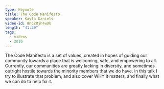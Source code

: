```yaml
---
type: Keynote
title: The Code Manifesto
speaker: Kayla Daniels
video-id: 0ncZRjh4wUk
length: "41:39"
tags:
  - videos
  - 2016
---
```


The Code Manifesto is a set of values, created in hopes of guiding our community towards a place that is welcoming, safe, and empowering to all. Currently, our communities are greatly lacking in diversity, and sometimes outright hostile towards the minority members that we do have. In this talk I try to illustrate that problem, and also cover WHY it matters, and finally what we can do to help fix it.
